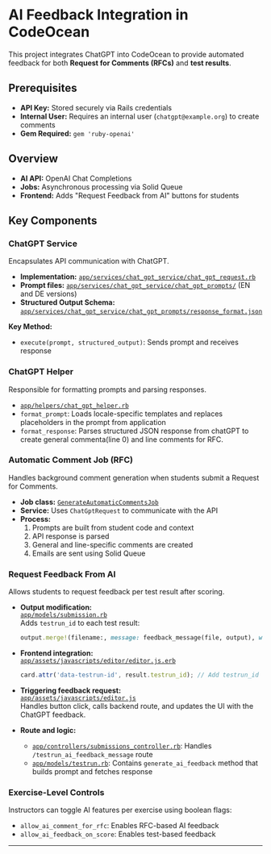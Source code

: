 # AI Feedback Integration in CodeOcean

This project integrates ChatGPT into CodeOcean to provide automated feedback for both **Request for Comments (RFCs)** and **test results**.

## Prerequisites

- **API Key:** Stored securely via Rails credentials
- **Internal User:** Requires an internal user (`chatgpt@example.org`) to create comments
- **Gem Required:** `gem 'ruby-openai'`

## Overview

- **AI API:** OpenAI Chat Completions
- **Jobs:** Asynchronous processing via Solid Queue
- **Frontend:** Adds "Request Feedback from AI" buttons for students

## Key Components

###  ChatGPT Service

Encapsulates API communication with ChatGPT.

- **Implementation:** [`app/services/chat_gpt_service/chat_gpt_request.rb`](app/services/chat_gpt_service/chat_gpt_request.rb)
- **Prompt files:** [`app/services/chat_gpt_service/chat_gpt_prompts/`](app/services/chat_gpt_service/chat_gpt_prompts/) (EN and DE versions)
- **Structured Output Schema:** [`app/services/chat_gpt_service/chat_gpt_prompts/response_format.json`](app/services/chat_gpt_service/chat_gpt_prompts/response_format.json)

**Key Method:**
- `execute(prompt, structured_output)`: Sends prompt and receives response

###  ChatGPT Helper

Responsible for formatting prompts and parsing responses.

- [`app/helpers/chat_gpt_helper.rb`](app/helpers/chat_gpt_helper.rb)
- `format_prompt`: Loads locale-specific templates and replaces placeholders in the prompt from application
- `format_response`: Parses structured JSON response from chatGPT to create general commenta(line 0) and line comments for RFC.

###  Automatic Comment Job (RFC)

Handles background comment generation when students submit a Request for Comments.

- **Job class:** [`GenerateAutomaticCommentsJob`](app/jobs/generate_automatic_comments_job.rb)
- **Service:** Uses `ChatGptRequest` to communicate with the API
- **Process:**
  1. Prompts are built from student code and context
  2. API response is parsed
  3. General and line-specific comments are created
  4. Emails are sent using Solid Queue

### ️Request Feedback From AI

Allows students to request feedback per test result after scoring.

- **Output modification:**  
  [`app/models/submission.rb`](app/models/submission.rb)  
  Adds `testrun_id` to each test result:
  ```ruby
  output.merge!(filename:, message: feedback_message(file, output), weight: file.weight, hidden_feedback: file.hidden_feedback, testrun_id: testrun.id)
  ```

- **Frontend integration:**  
  [`app/assets/javascripts/editor/editor.js.erb`](app/assets/javascripts/editor/editor.js.erb)  
  ```js
  card.attr('data-testrun-id', result.testrun_id); // Add testrun_id to the card
  ```

- **Triggering feedback request:**  
  [`app/assets/javascripts/editor.js`](app/assets/javascripts/editor.js)  
  Handles button click, calls backend route, and updates the UI with the ChatGPT feedback.

- **Route and logic:**  
  - [`app/controllers/submissions_controller.rb`](app/controllers/submissions_controller.rb): Handles `/testrun_ai_feedback_message` route  
  - [`app/models/testrun.rb`](app/models/testrun.rb): Contains `generate_ai_feedback` method that builds prompt and fetches response

###  Exercise-Level Controls

Instructors can toggle AI features per exercise using boolean flags:

- `allow_ai_comment_for_rfc`: Enables RFC-based AI feedback
- `allow_ai_feedback_on_score`: Enables test-based feedback

---
